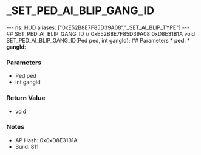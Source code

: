 # _SET_PED_AI_BLIP_GANG_ID

--- ns: HUD aliases: ["0xE52B8E7F85D39A08","_SET_AI_BLIP_TYPE"] --- ## SET_PED_AI_BLIP_GANG_ID  // 0xE52B8E7F85D39A08 0xD8E31B1A void SET_PED_AI_BLIP_GANG_ID(Ped ped, int gangId);  ## Parameters * **ped**: * **gangId**:

### Parameters
* Ped ped
* int gangId

### Return Value
* void

### Notes
* AP Hash: 0x0xD8E31B1A
* Build: 811

